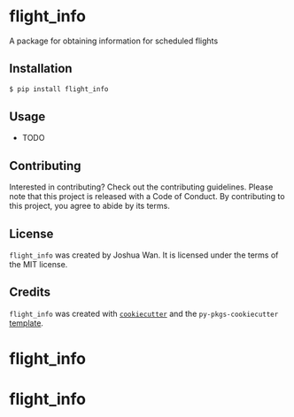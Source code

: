 # flight_info

A package for obtaining information for scheduled flights

## Installation

```bash
$ pip install flight_info
```

## Usage

- TODO

## Contributing

Interested in contributing? Check out the contributing guidelines. Please note that this project is released with a Code of Conduct. By contributing to this project, you agree to abide by its terms.

## License

`flight_info` was created by Joshua Wan. It is licensed under the terms of the MIT license.

## Credits

`flight_info` was created with [`cookiecutter`](https://cookiecutter.readthedocs.io/en/latest/) and the `py-pkgs-cookiecutter` [template](https://github.com/py-pkgs/py-pkgs-cookiecutter).
# flight_info
# flight_info
